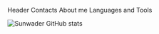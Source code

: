 Header
Contacts
About me
Languages and Tools

![Sunwader GitHub stats](https://github-readme-stats.vercel.app/api?username=Sunwader&count_private=true&theme=gotham)
